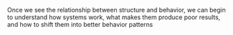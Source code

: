 

Once we see the relationship between structure and behavior, we can begin to understand how systems work, what makes them produce poor results, and how to shift them into better behavior patterns
